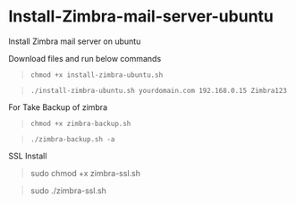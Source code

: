 # Install-Zimbra-mail-server-ubuntu
Install Zimbra mail server on ubuntu

Download files and run below commands

> `chmod +x install-zimbra-ubuntu.sh`

> `./install-zimbra-ubuntu.sh yourdomain.com 192.168.0.15 Zimbra123`

For Take Backup of zimbra

> `chmod +x zimbra-backup.sh`

> `./zimbra-backup.sh -a`

SSL Install

> sudo chmod +x zimbra-ssl.sh

> sudo ./zimbra-ssl.sh
